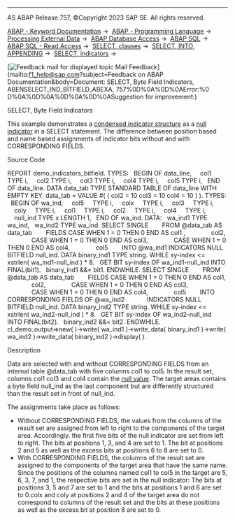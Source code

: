   

* * *

AS ABAP Release 757, ©Copyright 2023 SAP SE. All rights reserved.

[ABAP - Keyword Documentation](javascript:call_link\('abenabap.htm'\)) →  [ABAP - Programming Language](javascript:call_link\('abenabap_reference.htm'\)) →  [Processing External Data](javascript:call_link\('abenabap_language_external_data.htm'\)) →  [ABAP Database Access](javascript:call_link\('abendb_access.htm'\)) →  [ABAP SQL](javascript:call_link\('abenabap_sql.htm'\)) →  [ABAP SQL - Read Access](javascript:call_link\('abenabap_sql_reading.htm'\)) →  [SELECT, clauses](javascript:call_link\('abenselect_clauses.htm'\)) →  [SELECT, INTO, APPENDING](javascript:call_link\('abapinto_clause.htm'\)) →  [SELECT, indicators](javascript:call_link\('abapselect_indicators.htm'\)) → 

 [![](Mail.gif?object=Mail.gif&sap-language=EN "Feedback mail for displayed topic") Mail Feedback](mailto:f1_help@sap.com?subject=Feedback on ABAP Documentation&body=Document: SELECT, Byte Field Indicators, ABENSELECT_IND_BITFIELD_ABEXA, 757%0D%0A%0D%0AError:%0
D%0A%0D%0A%0D%0A%0D%0ASuggestion for improvement:)

SELECT, Byte Field Indicators

This example demonstrates a [condensed indicator structure](javascript:call_link\('abencondensed_ind_structure_glosry.htm'\) "Glossary Entry") as a [null indicator](javascript:call_link\('abennull_indicator_glosry.htm'\) "Glossary Entry") in a SELECT statement. The difference between position based and name based assignments of indicator bits without and with CORRESPONDING FIELDS.

Source Code   

REPORT demo\_indicators\_bitfield.
TYPES:
  BEGIN OF data\_line,
    col1 TYPE i,
    col2 TYPE i,
    col3 TYPE i,
    col4 TYPE i,
    col5 TYPE i,
  END OF data\_line.
DATA data\_tab TYPE STANDARD TABLE OF data\_line WITH EMPTY KEY.
data\_tab = VALUE #( ( col2 = 10 col3 = 10 col4 = 10 ) ).
TYPES:
  BEGIN OF wa\_ind,
    col5     TYPE i,
    colx     TYPE i,
    col3     TYPE i,
    coly     TYPE i,
    col1     TYPE i,
    col2     TYPE i,
    col4     TYPE i,
    null\_ind TYPE x LENGTH 1,
  END OF wa\_ind.
DATA:
  wa\_ind1 TYPE wa\_ind,
  wa\_ind2 TYPE wa\_ind.
SELECT SINGLE
       FROM @data\_tab AS data\_tab
       FIELDS CASE WHEN 1 = 0 THEN 0 END AS col1 ,
              col2,
              CASE WHEN 1 = 0 THEN 0 END AS col3,
              CASE WHEN 1 = 0 THEN 0 END AS col4,
              col5
       INTO @wa\_ind1 INDICATORS NULL BITFIELD null\_ind.
DATA binary\_ind1 TYPE string.
WHILE sy-index <= xstrlen( wa\_ind1-null\_ind ) \* 8.
  GET BIT sy-index OF wa\_ind1-null\_ind INTO FINAL(bit1).
  binary\_ind1 &&= bit1.
ENDWHILE.
SELECT SINGLE
       FROM @data\_tab AS data\_tab
       FIELDS CASE WHEN 1 = 0 THEN 0 END AS col1,
              col2,
              CASE WHEN 1 = 0 THEN 0 END AS col3,
              CASE WHEN 1 = 0 THEN 0 END AS col4,
              col5
       INTO CORRESPONDING FIELDS OF @wa\_ind2
            INDICATORS NULL BITFIELD null\_ind.
DATA binary\_ind2 TYPE string.
WHILE sy-index <= xstrlen( wa\_ind2-null\_ind ) \* 8.
  GET BIT sy-index OF wa\_ind2-null\_ind INTO FINAL(bit2).
  binary\_ind2 &&= bit2.
ENDWHILE.
cl\_demo\_output=>new(
)->write( wa\_ind1
)->write\_data( binary\_ind1
)->write( wa\_ind2
)->write\_data( binary\_ind2
)->display( ).

Description   

Data are selected with and without CORRESPONDING FIELDS from an internal table @data\_tab with five columns col1 to col5. In the result set, columns col1 col3 and col4 contain the [null value](javascript:call_link\('abennull_value_glosry.htm'\) "Glossary Entry"). The target areas contains a byte field null\_ind as the last component but are differently structured than the result set in front of null\_ind.

The assignments take place as follows:

-   Without CORRESPONDING FIELDS, the values from the columns of the result set are assigned from left to right to the components of the target area. Accordingly. the first five bits of the null indicator are set from left to right. The bits at positions 1, 3, and 4 are set to 1. The bit at positions 2 and 5 as well as the excess bits at positions 6 to 8 are set to 0.
-   With CORRESPONDING FIELDS, the columns of the result set are assigned to the components of the target area that have the same name. Since the positions of the columns named col1 to col5 in the target are 5, 6, 3, 7, and 1, the respective bits are set in the null indicator: The bits at positions 3, 5 and 7 are set to 1 and the bits at positions 1 and 6 are set to 0.colx and coly at positions 2 and 4 of the target area do not correspond to columns of the result set and the bits at these positions as well as the excess bit at position 8 are set to 0.